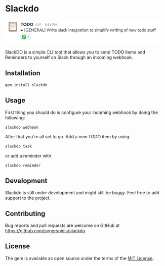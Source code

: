 # Slackdo
![example](img/task-example.png)

SlackDO is a simple CLI tool that allows you to send TODO items and Reminders to yourself on Slack through an incoming webhook.

## Installation

```ruby
gem install slackdo
```

## Usage

First thing you should do is configure your incoming webhook by doing the following:

```
slackdo webhook
```

After that you're all set to go.
Add a new TODO item by using

```ruby
slackdo task
```
or add a reminder with

```ruby
slackdo reminder
```

## Development

Slackdo is still under development and might still be buggy. Feel free to add support to the project.

## Contributing

Bug reports and pull requests are welcome on GitHub at https://github.com/segersniels/slackdo.

## License

The gem is available as open source under the terms of the [MIT License](https://opensource.org/licenses/MIT).
